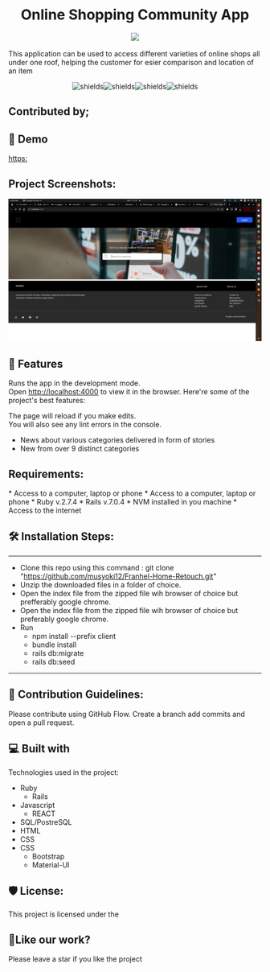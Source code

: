 # 
<h1 align="center">Online Shopping Community App</h1>

<p align="center"><img src="https://socialify.git.ci/Aimkeys-Sir/online-comm-frontend/image?descriptionEditable=This%20application%20can%20be%20used%20to%20access%20different%20varieties%20of%20online%20shops%20all%20under%20one%20roof%2C%20helping%20the%20customer%20for%20esier%20comparison%20and%20location%20of%20an%20item&font=Source%20Code%20Pro&language=1&name=1&pattern=Circuit%20Board&stargazers=1&theme=Light"></p>

This application can be used to access different varieties of online shops all under one roof, helping the customer for esier comparison and location of an item

<p align="center"><img src="https://img.shields.io/github/issues/Aimkeys-Sir/online-comm-frontend" alt="shields"><img src="https://img.shields.io/github/forks/Aimkeys-Sir/online-comm-frontend" alt="shields"><img src="https://img.shields.io/github/stars/Aimkeys-Sir/online-comm-frontend" alt="shields"><img src="https://img.shields.io/github/license/Aimkeys-Sir/online-comm-frontend" alt="shields"></p>

<h2>Contributed by;</h2>


<h2>🚀 Demo</h2>

[https:](https:)

<h2>Project Screenshots:</h2>

<p align="center"><img src="/public/images/screen1.png"></p>

<h2>🧐 Features</h2>

Runs the app in the development mode.\
Open [http://localhost:4000](http://localhost:4000) to view it in the browser.
Here're some of the project's best features:

The page will reload if you make edits.\
You will also see any lint errors in the console.
*   News about various categories delivered in form of stories
*   New from over 9 distinct categories

<h2>Requirements:</h2>
 * Access to a computer, laptop or phone 
 * Access to a computer, laptop or phone
 * Ruby v.2.7.4
 * Rails v.7.0.4
 * NVM installed in you machine
 * Access to the internet <br>

<h2>🛠️ Installation Steps:</h2>

 *****
 * Clone this repo using this command : git clone "https://github.com/musyoki12/Franhel-Home-Retouch.git"
 * Unzip the downloaded files in a folder of choice.
 * Open the index file from the zipped file wih browser of choice but prefferably google chrome.
 * Open the index file from the zipped file wih browser of choice but preferably google chrome.
 * Run
    - npm install --prefix client
    - bundle install
    - rails db:migrate
    - rails db:seed
 *****

<h2>🍰 Contribution Guidelines:</h2>

Please contribute using GitHub Flow. Create a branch add commits and open a pull request.

<h2>💻 Built with</h2>

Technologies used in the project:

 * Ruby
    - Rails
 * Javascript
    - REACT
 * SQL/PostreSQL
 * HTML
 * CSS
 * CSS 
    - Bootstrap
    - Material-UI

<h2>🛡️ License:</h2>

This project is licensed under the

<h2>💖Like our work?</h2>

Please leave a star if you like the project